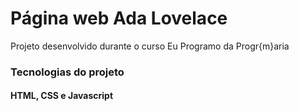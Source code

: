 # Página web Ada Lovelace
Projeto desenvolvido durante o curso Eu Programo da Progr{m}aria

### Tecnologias do projeto
#### HTML, CSS e Javascript
